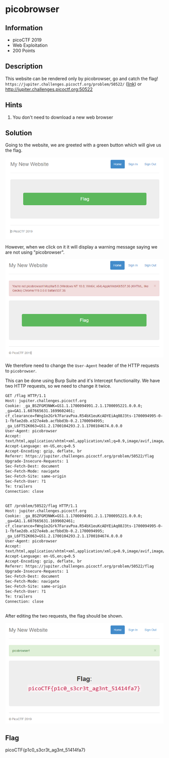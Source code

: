 # picobrowser

## Information

- picoCTF 2019
- Web Exploitation
- 200 Points

## Description

This website can be rendered only by picobrowser, go and catch the flag! `https://jupiter.challenges.picoctf.org/problem/50522/` ([link](https://jupiter.challenges.picoctf.org/problem/50522/)) or http://jupiter.challenges.picoctf.org:50522

## Hints

1. You don't need to download a new web browser

## Solution

Going to the website, we are greeted with a green button which will give us the flag.

![initial webpage](images/initial.PNG)

However, when we click on it it will display a warning message saying we are not using "picobrowser".

![failed to get flag](images/fail.PNG)

We therefore need to change the `User-Agent` header of the HTTP requests to `picobrowser`.

This can be done using Burp Suite and it's Intercept functionality. We have two HTTP requests, so we need to change it twice.

```
GET /flag HTTP/1.1
Host: jupiter.challenges.picoctf.org
Cookie: _ga_BSZFGM3NWK=GS1.1.1700094991.2.1.1700095221.0.0.0; _ga=GA1.1.607665631.1699602461; cf_clearance=fWng1o2Grk7FaravPoa.R54bX1euKcADYEiAq08J3ts-1700094995-0-1-fbfae2db.e327e4eb.acfbbd3b-0.2.1700094995; _ga_L6FT52K063=GS1.2.1700104293.2.1.1700104674.0.0.0
User-Agent: picobrowser
Accept: text/html,application/xhtml+xml,application/xml;q=0.9,image/avif,image/webp,*/*;q=0.8
Accept-Language: en-US,en;q=0.5
Accept-Encoding: gzip, deflate, br
Referer: https://jupiter.challenges.picoctf.org/problem/50522/flag
Upgrade-Insecure-Requests: 1
Sec-Fetch-Dest: document
Sec-Fetch-Mode: navigate
Sec-Fetch-Site: same-origin
Sec-Fetch-User: ?1
Te: trailers
Connection: close


```

```
GET /problem/50522/flag HTTP/1.1
Host: jupiter.challenges.picoctf.org
Cookie: _ga_BSZFGM3NWK=GS1.1.1700094991.2.1.1700095221.0.0.0; _ga=GA1.1.607665631.1699602461; cf_clearance=fWng1o2Grk7FaravPoa.R54bX1euKcADYEiAq08J3ts-1700094995-0-1-fbfae2db.e327e4eb.acfbbd3b-0.2.1700094995; _ga_L6FT52K063=GS1.2.1700104293.2.1.1700104674.0.0.0
User-Agent: picobrowser
Accept: text/html,application/xhtml+xml,application/xml;q=0.9,image/avif,image/webp,*/*;q=0.8
Accept-Language: en-US,en;q=0.5
Accept-Encoding: gzip, deflate, br
Referer: https://jupiter.challenges.picoctf.org/problem/50522/flag
Upgrade-Insecure-Requests: 1
Sec-Fetch-Dest: document
Sec-Fetch-Mode: navigate
Sec-Fetch-Site: same-origin
Sec-Fetch-User: ?1
Te: trailers
Connection: close


```

After editing the two requests, the flag should be shown.

![flag](images/flag.PNG)

## Flag

picoCTF{p1c0_s3cr3t_ag3nt_51414fa7}
